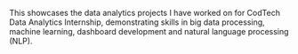 This  showcases the data analytics projects I have worked on for CodTech Data Analytics Internship, demonstrating skills in big data processing, machine learning, dashboard development and natural language processing (NLP).
